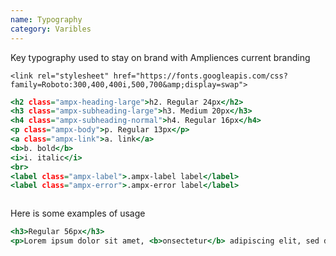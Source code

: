 ```yaml
---
name: Typography
category: Varibles
---
```


Key typography used to stay on brand with Ampliences current branding

```typography
<link rel="stylesheet" href="https://fonts.googleapis.com/css?family=Roboto:300,400,400i,500,700&amp;display=swap">
```

```typography.html hidden
<h2 class="ampx-heading-large">h2. Regular 24px</h2>
<h3 class="ampx-subheading-large">h3. Medium 20px</h3>
<h4 class="ampx-subheading-normal">h4. Regular 16px</h4>
<p class="ampx-body">p. Regular 13px</p>
<a class="ampx-link">a. link</a>
<b>b. bold</b>
<i>i. italic</i>
<br>
<label class="ampx-label">.ampx-label label</label>
<label class="ampx-error">.ampx-error label</label>
```

```typography:/css/typography.css
```

Here is some examples of usage

```typography-examples.html hidden
<h3>Regular 56px</h3>
<p>Lorem ipsum dolor sit amet, <b>onsectetur</b> adipiscing elit, sed do <i>eiusmod tempor incididunt ut labore et</i> dolore magna aliqua. Ut enim ad minim veniam, quis nostrud exercitation ullamco laboris nisi ut aliquip ex ea commodo consequat. Duis aute irure dolor in reprehenderit in voluptate velit esse cillum dolore eu fugiat nulla pariatur. Excepteur sint occaecat cupidatat non proident, sunt in culpa qui officia deserunt mollit anim id est laborum.</p>
```

```typography-examples:/css/typography.css
```
